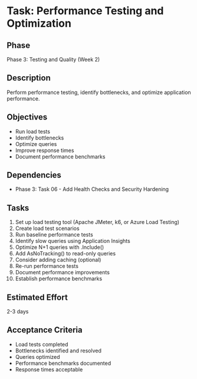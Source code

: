 # Task: Performance Testing and Optimization

## Phase
Phase 3: Testing and Quality (Week 2)

## Description
Perform performance testing, identify bottlenecks, and optimize application performance.

## Objectives
- Run load tests
- Identify bottlenecks
- Optimize queries
- Improve response times
- Document performance benchmarks

## Dependencies
- Phase 3: Task 06 - Add Health Checks and Security Hardening

## Tasks
1. Set up load testing tool (Apache JMeter, k6, or Azure Load Testing)
2. Create load test scenarios
3. Run baseline performance tests
4. Identify slow queries using Application Insights
5. Optimize N+1 queries with .Include()
6. Add AsNoTracking() to read-only queries
7. Consider adding caching (optional)
8. Re-run performance tests
9. Document performance improvements
10. Establish performance benchmarks

## Estimated Effort
2-3 days

## Acceptance Criteria
- Load tests completed
- Bottlenecks identified and resolved
- Queries optimized
- Performance benchmarks documented
- Response times acceptable
